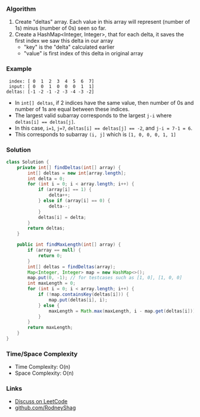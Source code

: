 ### Algorithm

1. Create "deltas" array. Each value in this array will represent (number of 1s) minus (number of 0s) seen so far.
1. Create a HashMap<Integer, Integer>, that for each delta, it saves the first index we saw this delta in our array
    - "key" is the "delta" calculated earlier
    - "value" is first index of this delta in original array

### Example

```
 index: [ 0  1  2  3  4  5  6  7]
 input: [ 0  0  1  0  0  0  1  1]
deltas: [-1 -2 -1 -2 -3 -4 -3 -2]
```

- In `int[] deltas`, if 2 indices have the same value, then number of 0s and number of 1s are equal between these indices.
- The largest valid subarray corresponds to the largest `j-i` where `deltas[i] == deltas[j]`.
- In this case, `i=1`, `j=7`, `deltas[i] == deltas[j] == -2`, and `j-i = 7-1 = 6`.
- This corresponds to subarray `(i, j]` which is `[1, 0, 0, 0, 1, 1]`

### Solution

```java
class Solution {
    private int[] findDeltas(int[] array) {
        int[] deltas = new int[array.length];
        int delta = 0;
        for (int i = 0; i < array.length; i++) {
            if (array[i] == 1) {
                delta++;
            } else if (array[i] == 0) {
                delta--;
            }
            deltas[i] = delta;
        }
        return deltas;
    }

    public int findMaxLength(int[] array) {
        if (array == null) {
            return 0;
        }
        int[] deltas = findDeltas(array);
        Map<Integer, Integer> map = new HashMap<>();
        map.put(0, -1); // for testcases such as [1, 0], [1, 0, 0]
        int maxLength = 0;
        for (int i = 0; i < array.length; i++) {
            if (!map.containsKey(deltas[i])) {
                map.put(deltas[i], i);
            } else {
                maxLength = Math.max(maxLength, i - map.get(deltas[i]));
            }
        }
        return maxLength;
    }
}
```

### Time/Space Complexity

-  Time Complexity: O(n)
- Space Complexity: O(n)

### Links

- [Discuss on LeetCode](https://leetcode.com/problems/contiguous-array/discuss/346192)
- [github.com/RodneyShag](https://github.com/RodneyShag)
